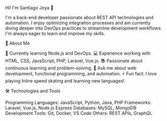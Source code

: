 Hi! I'm Santiago Joya 👋

I'm a back-end developer passionate about REST API technologies and automation. I enjoy optimizing integration processes and am currently diving deeper into DevOps practices to streamline development workflows. I'm always eager to learn and improve my skills.

🚀 About Me

🌱 Currently learning Node.js and DevOps.
💻 Experience working with HTML, CSS, JavaScript, PHP, Laravel, Vue.js.
📚 Passionate about continuous learning and problem-solving.
💬 Ask me about web development, functional programming, and automation.
⚡ Fun fact: I love playing Inline speed skating and learning new languages!

🛠️ Technologies and Tools

Programming Languages: JavaScript, Python, Java, PHP
Frameworks: Laravel, Vue.js, Node.js Express
Databases: MySQL, MongoDB
Development Tools: Git, Docker, VS Code
Others: REST APIs, GraphQL
